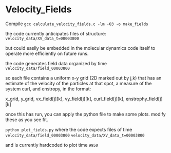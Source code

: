 # Velocity_Fields

Compile
```gcc calculate_velocity_fields.c -lm -O3 -o make_fields```

the code currently anticipates files of structure:
```velocity_data/XV_data_t=00003800```

but could easily be embedded in the molecular dynamics code itself to operate more efficiently on future runs.

the code generates field data organized by time
```velocity_data/field_00003800```

so each file contains a uniform x-y grid (2D marked out by j,k)
that has an estimate of the velocity of the particles at that spot, a measure of the system curl, and enstropy, in the format:

 x_grid, y_grid, vx_field[j][k],  vy_field[j][k], curl_field[j][k], enstrophy_field[j][k]

once this has run, you can apply the python file to make some plots.  modify these as you see fit.

```python plot_fields.py```
where the code expects files of time
```velocity_data/field_00003800```
```velocity_data/XV_data_t=00003800```

and is currently hardcoded to plot time ```9950```
